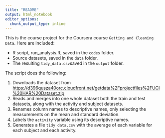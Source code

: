 ```yaml
---
title: "README"
output: html_notebook
editor_options: 
  chunk_output_type: inline
---
```


This is the course project for the Coursera course `Getting and Cleaning Data`. Here are included:
* R script, run_analysis.R, saved in the `codes` folder.
* Source datasets, saved in the `data` folder.
* The resulting `tidy_data.csv`saved in the `output` folder.

The script does the following:

1. Downloads the dataset from https://d396qusza40orc.cloudfront.net/getdata%2Fprojectfiles%2FUCI%20HAR%20Dataset.zip
2. Reads and merges into one whole dataset both the train and test datasets, along with the activity and subject datasets.
3. Renames column names to descriptive names, only selecting the measurements on the mean and standard deviation.
4. Labels the `activity` variable using its descriptive names.
5. Generates a file `tidy data.csv` with the average of each variable for each subject and each activity.
